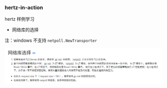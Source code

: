 ### hertz-in-action

hertz 样例学习

- 网络库的选择

注：windows 不支持 `netpoll.NewTransporter`

![](https://raw.githubusercontent.com/ronething/Image-Hosting/master/img/20220701173536.png)